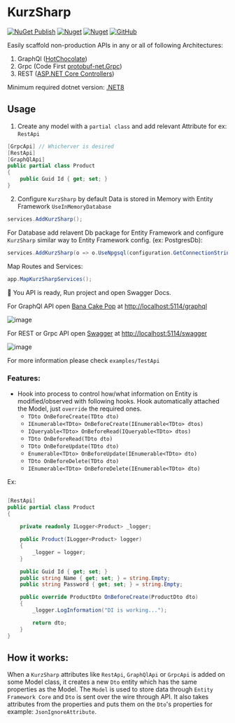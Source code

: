 # KurzSharp

[![NuGet Publish](https://github.com/ahmad2smile/KurzSharp/actions/workflows/publish.yml/badge.svg??event=push)](https://github.com/ahmad2smile/KurzSharp/actions/workflows/publish.yml)
[![Nuget](https://img.shields.io/nuget/v/KurzSharp)](https://www.nuget.org/packages/KurzSharp/)
[![Nuget](https://img.shields.io/nuget/dt/KurzSharp)](https://www.nuget.org/stats/packages/KurzSharp?groupby=Version)
[![GitHub](https://img.shields.io/github/license/ahmad2smile/KurzSharp)](LICENSE)

Easily scaffold non-production APIs in any or all of following Architectures:

1. GraphQl ([HotChocolate](https://github.com/ChilliCream/graphql-platform))
2. Grpc (Code First [protobuf-net.Grpc](https://github.com/protobuf-net/protobuf-net.Grpc))
3. REST ([ASP.NET Core Controllers](https://learn.microsoft.com/en-us/aspnet/core/web-api))

Minimum required dotnet version: [.NET8](https://dotnet.microsoft.com/en-us/download/dotnet/8.0)

## Usage

1. Create any model with a `partial class` and add relevant Attribute for ex: `RestApi`

```csharp
[GrpcApi] // Whicherver is desired
[RestApi]
[GraphQlApi]
public partial class Product
{
    public Guid Id { get; set; }
}
```

2. Configure `KurzSharp` by default Data is stored in Memory with Entity Framework `UseInMemoryDatabase`

```csharp
services.AddKurzSharp();
```

For Database add relavent Db package for Entity Framework and configure `KurzSharp` similar way to Entity Framework
config. (ex: PostgresDb):

```csharp
services.AddKurzSharp(o => o.UseNpgsql(configuration.GetConnectionString("ProductsDb")));
```

Map Routes and Services:

```csharp
app.MapKurzSharpServices();
```

🎉 You API is ready, Run project and open Swagger Docs.

For GraphQl API open [Bana Cake Pop](https://chillicream.com/docs/bananacakepop)
at [http://localhost:5114/graphql](http://localhost:5114/graphql)

![image](https://github.com/user-attachments/assets/54db1ac3-6d08-4945-8fc1-3db448080089)


For REST or Grpc API open [Swagger](https://swagger.io/)
at [http://localhost:5114/swagger](http://localhost:5114/swagger)

![image](https://github.com/user-attachments/assets/ba23eaf3-dbbb-4775-a290-94871e7e6841)


For more information please check `examples/TestApi`

### Features:

- Hook into process to control how/what information on Entity is modified/observed with following hooks. Hook
  automatically attached the Model, just `override` the required ones.
    - `TDto OnBeforeCreate(TDto dto)`
    - `IEnumerable<TDto> OnBeforeCreate(IEnumerable<TDto> dtos)`
    - `IQueryable<TDto> OnBeforeRead(IQueryable<TDto> dtos)`
    - `TDto OnBeforeRead(TDto dto)`
    - `TDto OnBeforeUpdate(TDto dto)`
    - `Enumerable<TDto> OnBeforeUpdate(IEnumerable<TDto> dto)`
    - `TDto OnBeforeDelete(TDto dto)`
    - `IEnumerable<TDto> OnBeforeDelete(IEnumerable<TDto> dto)`


Ex:

```csharp

[RestApi]
public partial class Product
{
    
    private readonly ILogger<Product> _logger;

    public Product(ILogger<Product> logger)
    {
        _logger = logger;
    }

    public Guid Id { get; set; }
    public string Name { get; set; } = string.Empty;
    public string Password { get; set; } = string.Empty;

    public override ProductDto OnBeforeCreate(ProductDto dto)
    {
        _logger.LogInformation("DI is working...");

        return dto;
    }
}
```

## How it works:

When a `KurzSharp` attributes like `RestApi`, `GraphQlApi` or `GrpcApi` is added on some Model class, it creates a new
`Dto` entity which has the same properties as the Model. The `Model` is used to store data through
`Entity Framework Core` and `Dto` is sent over the wire through API. It also takes attributes from the properties and
puts them on the `Dto`'s properties for example: `JsonIgnoreAttribute`.
